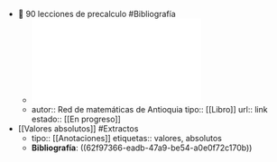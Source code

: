 - 📖 90 lecciones de precalculo #Bibliografía
	- ![90 LECCIONES PRECÁLCULO.pdf](../assets/90_LECCIONES_PRECÁLCULO_1661012197657_0.pdf)
	- autor:: Red de matemáticas de Antioquia 
	  tipo:: [[Libro]]
	  url:: link
	  estado::  [[En progreso]]
- [[Valores absolutos]] #Extractos
	- tipo:: [[Anotaciones]]
	  etiquetas::  valores, absolutos
	- **Bibliografía**: ((62f97366-eadb-47a9-be54-a0e0f72c170b))
